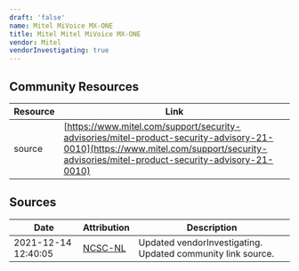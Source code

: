 ```yaml
---
draft: 'false'
name: Mitel MiVoice MX-ONE
title: Mitel Mitel MiVoice MX-ONE
vendor: Mitel
vendorInvestigating: true
---
```



## Community Resources
| Resource | Link |
| --- | --- |
| source | [https://www.mitel.com/support/security-advisories/mitel-product-security-advisory-21-0010](https://www.mitel.com/support/security-advisories/mitel-product-security-advisory-21-0010) |


## Sources
| Date | Attribution | Description |
| --- | --- | --- |
| 2021-12-14 12:40:05 | [NCSC-NL](https://github.com/NCSC-NL/log4shell/blob/main/software/README.md) | Updated vendorInvestigating. Updated community link source.  |
